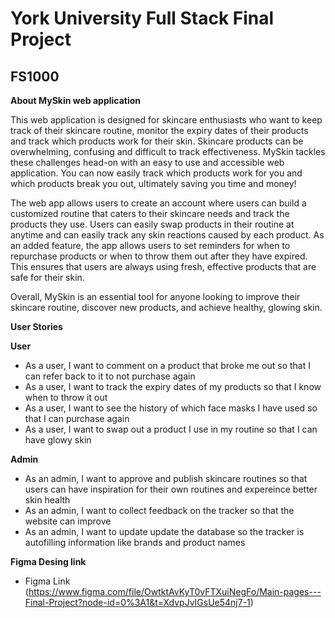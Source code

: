 # York University Full Stack Final Project
## FS1000

**About MySkin web application**

This web application is designed for skincare enthusiasts who want to keep track of their skincare routine, monitor the expiry dates of their products and track which products work for their skin. Skincare products can be overwhelming, confusing and difficult to track effectiveness. MySkin tackles these challenges head-on with an easy to use and accessible web application. You can now easily track which products work for you and which products break you out, ultimately saving you time and money!

The web app allows users to create an account where users can build a customized routine that caters to their skincare needs and track the products they use. Users can easily swap products in their routine at anytime and can easily track any skin reactions caused by each product. As an added feature, the app allows users to set reminders for when to repurchase products or when to throw them out after they have expired. This ensures that users are always using fresh, effective products that are safe for their skin.

Overall, MySkin is an essential tool for anyone looking to improve their skincare routine, discover new products, and achieve healthy, glowing skin.

**User Stories**

**User**
* As a user, I want to comment on a product that broke me out so that I can refer back to it to not purchase again
* As a user, I want to track the expiry dates of my products so that I know when to throw it out
* As a user, I want to see the history of which face masks I have used so that I can purchase again
* As a user, I want to swap out a product I use in my routine so that I can have glowy skin

**Admin**
* As an admin, I want to approve and publish skincare routines so that users can have inspiration for their own routines and expereince better skin health
* As an admin, I want to collect feedback on the tracker so that the website can improve
* As an admin, I want to update update the database so the tracker is autofilling information like brands and product names

**Figma Desing link**

* Figma Link (https://www.figma.com/file/OwtktAvKyT0vFTXuiNegFo/Main-pages---Final-Project?node-id=0%3A1&t=XdvpJvIGsUe54nj7-1)
